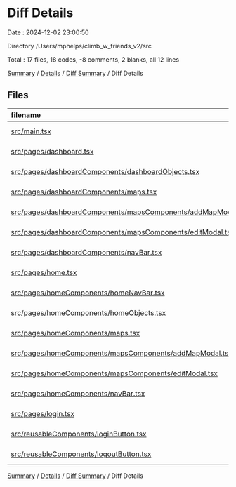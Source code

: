 # Diff Details

Date : 2024-12-02 23:00:50

Directory /Users/mphelps/climb_w_friends_v2/src

Total : 17 files,  18 codes, -8 comments, 2 blanks, all 12 lines

[Summary](results.md) / [Details](details.md) / [Diff Summary](diff.md) / Diff Details

## Files
| filename | language | code | comment | blank | total |
| :--- | :--- | ---: | ---: | ---: | ---: |
| [src/main.tsx](/src/main.tsx) | TypeScript JSX | 10 | 1 | 0 | 11 |
| [src/pages/dashboard.tsx](/src/pages/dashboard.tsx) | TypeScript JSX | 14 | 0 | 1 | 15 |
| [src/pages/dashboardComponents/dashboardObjects.tsx](/src/pages/dashboardComponents/dashboardObjects.tsx) | TypeScript JSX | 377 | 0 | 2 | 379 |
| [src/pages/dashboardComponents/maps.tsx](/src/pages/dashboardComponents/maps.tsx) | TypeScript JSX | 113 | 0 | 10 | 123 |
| [src/pages/dashboardComponents/mapsComponents/addMapModal.tsx](/src/pages/dashboardComponents/mapsComponents/addMapModal.tsx) | TypeScript JSX | 76 | 1 | 5 | 82 |
| [src/pages/dashboardComponents/mapsComponents/editModal.tsx](/src/pages/dashboardComponents/mapsComponents/editModal.tsx) | TypeScript JSX | 222 | 0 | 15 | 237 |
| [src/pages/dashboardComponents/navBar.tsx](/src/pages/dashboardComponents/navBar.tsx) | TypeScript JSX | 30 | 0 | 4 | 34 |
| [src/pages/home.tsx](/src/pages/home.tsx) | TypeScript JSX | -11 | 0 | -1 | -12 |
| [src/pages/homeComponents/homeNavBar.tsx](/src/pages/homeComponents/homeNavBar.tsx) | TypeScript JSX | 38 | 0 | 3 | 41 |
| [src/pages/homeComponents/homeObjects.tsx](/src/pages/homeComponents/homeObjects.tsx) | TypeScript JSX | -377 | 0 | -2 | -379 |
| [src/pages/homeComponents/maps.tsx](/src/pages/homeComponents/maps.tsx) | TypeScript JSX | -113 | 0 | -10 | -123 |
| [src/pages/homeComponents/mapsComponents/addMapModal.tsx](/src/pages/homeComponents/mapsComponents/addMapModal.tsx) | TypeScript JSX | -76 | -1 | -5 | -82 |
| [src/pages/homeComponents/mapsComponents/editModal.tsx](/src/pages/homeComponents/mapsComponents/editModal.tsx) | TypeScript JSX | -222 | 0 | -15 | -237 |
| [src/pages/homeComponents/navBar.tsx](/src/pages/homeComponents/navBar.tsx) | TypeScript JSX | -30 | 0 | -4 | -34 |
| [src/pages/login.tsx](/src/pages/login.tsx) | TypeScript JSX | -61 | -9 | -9 | -79 |
| [src/reusableComponents/loginButton.tsx](/src/reusableComponents/loginButton.tsx) | TypeScript JSX | 12 | 0 | 4 | 16 |
| [src/reusableComponents/logoutButton.tsx](/src/reusableComponents/logoutButton.tsx) | TypeScript JSX | 16 | 0 | 4 | 20 |

[Summary](results.md) / [Details](details.md) / [Diff Summary](diff.md) / Diff Details